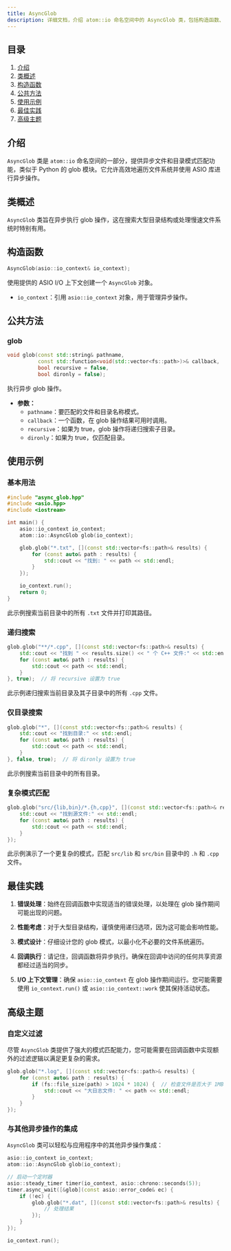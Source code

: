 ```yaml
---
title: AsyncGlob
description: 详细文档，介绍 atom::io 命名空间中的 AsyncGlob 类，包括构造函数、公共方法、使用示例、最佳实践和高级主题，用于异步文件和目录模式匹配。  
---
```


## 目录

1. [介绍](#介绍)
2. [类概述](#类概述)
3. [构造函数](#构造函数)
4. [公共方法](#公共方法)
5. [使用示例](#使用示例)
6. [最佳实践](#最佳实践)
7. [高级主题](#高级主题)

## 介绍

`AsyncGlob` 类是 `atom::io` 命名空间的一部分，提供异步文件和目录模式匹配功能，类似于 Python 的 glob 模块。它允许高效地遍历文件系统并使用 ASIO 库进行异步操作。

## 类概述

`AsyncGlob` 类旨在异步执行 glob 操作，这在搜索大型目录结构或处理慢速文件系统时特别有用。

## 构造函数

```cpp
AsyncGlob(asio::io_context& io_context);
```

使用提供的 ASIO I/O 上下文创建一个 `AsyncGlob` 对象。

- `io_context`：引用 `asio::io_context` 对象，用于管理异步操作。

## 公共方法

### glob

```cpp
void glob(const std::string& pathname,
          const std::function<void(std::vector<fs::path>)>& callback,
          bool recursive = false,
          bool dironly = false);
```

执行异步 glob 操作。

- **参数：**
  - `pathname`：要匹配的文件和目录名称模式。
  - `callback`：一个函数，在 glob 操作结果可用时调用。
  - `recursive`：如果为 true，glob 操作将递归搜索子目录。
  - `dironly`：如果为 true，仅匹配目录。

## 使用示例

### 基本用法

```cpp
#include "async_glob.hpp"
#include <asio.hpp>
#include <iostream>

int main() {
    asio::io_context io_context;
    atom::io::AsyncGlob glob(io_context);

    glob.glob("*.txt", [](const std::vector<fs::path>& results) {
        for (const auto& path : results) {
            std::cout << "找到: " << path << std::endl;
        }
    });

    io_context.run();
    return 0;
}
```

此示例搜索当前目录中的所有 `.txt` 文件并打印其路径。

### 递归搜索

```cpp
glob.glob("**/*.cpp", [](const std::vector<fs::path>& results) {
    std::cout << "找到 " << results.size() << " 个 C++ 文件:" << std::endl;
    for (const auto& path : results) {
        std::cout << path << std::endl;
    }
}, true);  // 将 recursive 设置为 true
```

此示例递归搜索当前目录及其子目录中的所有 `.cpp` 文件。

### 仅目录搜索

```cpp
glob.glob("*", [](const std::vector<fs::path>& results) {
    std::cout << "找到目录:" << std::endl;
    for (const auto& path : results) {
        std::cout << path << std::endl;
    }
}, false, true);  // 将 dironly 设置为 true
```

此示例搜索当前目录中的所有目录。

### 复杂模式匹配

```cpp
glob.glob("src/{lib,bin}/*.{h,cpp}", [](const std::vector<fs::path>& results) {
    std::cout << "找到源文件:" << std::endl;
    for (const auto& path : results) {
        std::cout << path << std::endl;
    }
});
```

此示例演示了一个更复杂的模式，匹配 `src/lib` 和 `src/bin` 目录中的 `.h` 和 `.cpp` 文件。

## 最佳实践

1. **错误处理**：始终在回调函数中实现适当的错误处理，以处理在 glob 操作期间可能出现的问题。

2. **性能考虑**：对于大型目录结构，谨慎使用递归选项，因为这可能会影响性能。

3. **模式设计**：仔细设计您的 glob 模式，以最小化不必要的文件系统遍历。

4. **回调执行**：请记住，回调函数将异步执行。确保在回调中访问的任何共享资源都经过适当的同步。

5. **I/O 上下文管理**：确保 `asio::io_context` 在 glob 操作期间运行。您可能需要使用 `io_context.run()` 或 `asio::io_context::work` 使其保持活动状态。

## 高级主题

### 自定义过滤

尽管 `AsyncGlob` 类提供了强大的模式匹配能力，您可能需要在回调函数中实现额外的过滤逻辑以满足更复杂的需求。

```cpp
glob.glob("*.log", [](const std::vector<fs::path>& results) {
    for (const auto& path : results) {
        if (fs::file_size(path) > 1024 * 1024) {  // 检查文件是否大于 1MB
            std::cout << "大日志文件: " << path << std::endl;
        }
    }
});
```

### 与其他异步操作的集成

`AsyncGlob` 类可以轻松与应用程序中的其他异步操作集成：

```cpp
asio::io_context io_context;
atom::io::AsyncGlob glob(io_context);

// 启动一个定时器
asio::steady_timer timer(io_context, asio::chrono::seconds(5));
timer.async_wait([&glob](const asio::error_code& ec) {
    if (!ec) {
        glob.glob("*.dat", [](const std::vector<fs::path>& results) {
            // 处理结果
        });
    }
});

io_context.run();
```
